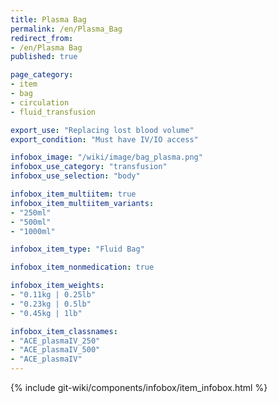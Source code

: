 ```yaml
---
title: Plasma Bag
permalink: /en/Plasma_Bag
redirect_from:
- /en/Plasma Bag
published: true

page_category:
- item
- bag
- circulation
- fluid_transfusion

export_use: "Replacing lost blood volume"
export_condition: "Must have IV/IO access"

infobox_image: "/wiki/image/bag_plasma.png"
infobox_use_category: "transfusion"
infobox_use_selection: "body"

infobox_item_multiitem: true
infobox_item_multiitem_variants:
- "250ml"
- "500ml"
- "1000ml"

infobox_item_type: "Fluid Bag"

infobox_item_nonmedication: true

infobox_item_weights:
- "0.11kg | 0.25lb"
- "0.23kg | 0.5lb"
- "0.45kg | 1lb"

infobox_item_classnames:
- "ACE_plasmaIV_250"
- "ACE_plasmaIV_500"
- "ACE_plasmaIV"
---
```


{% include git-wiki/components/infobox/item_infobox.html %}